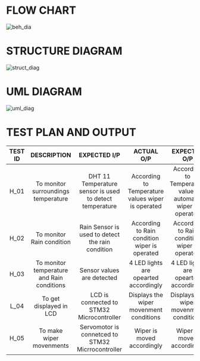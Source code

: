 # FLOW CHART #

![beh_dia](https://user-images.githubusercontent.com/102134305/168486498-a08893d1-1930-4bc9-aa41-98a6942468e5.png)

# STRUCTURE DIAGRAM #

![struct_diag](https://user-images.githubusercontent.com/102134305/168486500-b88dc400-a65b-45f4-9e65-490ad6d327a5.png)

# UML DIAGRAM #

![uml_diag](https://user-images.githubusercontent.com/102134305/168486501-a97d7610-33ce-4de6-a630-ea911ffd101b.png)

# TEST PLAN AND OUTPUT #

| TEST ID | DESCRIPTION | EXPECTED I/P | ACTUAL O/P | EXPECTED O/P | STATUS |
| :------------:  | :------------------: | :------------------: | :-----------------: | :-------------------: | :--------------------: |
| H_01               | To monitor surroundings temperature | DHT 11 Temperature sensor is used to detect temperature | According to Temperature values wiper is operated | According to Temperature values automatic wiper is operated |PASSED |
| H_02               | To monitor Rain condition | Rain Sensor is used to detect the rain condition |According to Rain condition wiper is operated  | According to Rain condition wiper is operated | PASSED|
| H_03               | To monitor temperature and Rain conditions | Sensor values are detected | 4 LED lights are opearted accordingly | 4 LED lights are opearted accordingly | PASSED|
|L_04               | To get displayed in LCD | LCD is connected to STM32 Microcontroller | Displays the wiper movenment conditions | Displays the wiper movenment conditions | PASSED|
| H_05               | To make wiper movenments | Servomotor is connetced to STM32 Micrrocontroller | Wiper is moved accordingly | Wiper is moved accordingly |PASSED|
